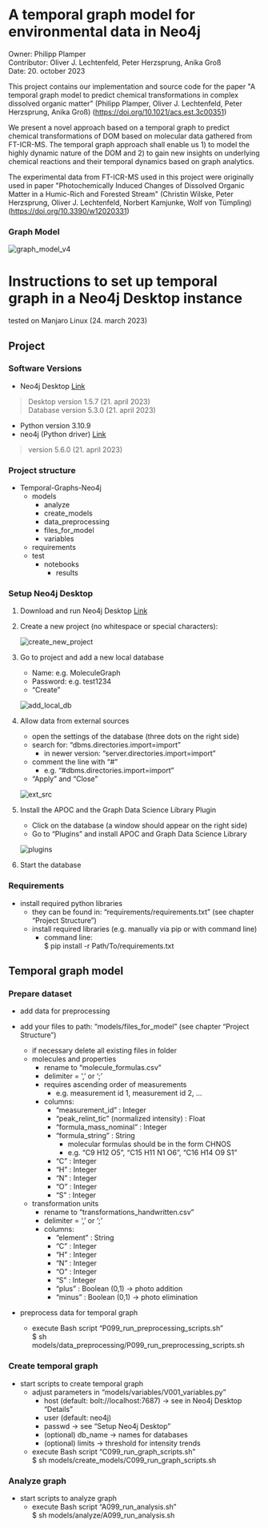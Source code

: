 # A temporal graph model for environmental data in Neo4j

Owner: Philipp Plamper  
Contributor: Oliver J. Lechtenfeld, Peter Herzsprung, Anika Groß  
Date: 20. october 2023  
  
This project contains our implementation and source code for the paper "A temporal graph model to predict chemical transformations in complex dissolved organic matter" (Philipp Plamper, Oliver J. Lechtenfeld, Peter Herzsprung, Anika Groß) (https://doi.org/10.1021/acs.est.3c00351)

We present a novel approach based on a temporal graph to predict chemical transformations of DOM based on molecular data gathered from FT-ICR-MS. The temporal graph approach shall enable us 1) to model the highly dynamic nature of the DOM and 2) to gain new insights on underlying chemical reactions and their temporal dynamics based on graph analytics.
  
The experimental data from FT-ICR-MS used in this project were originally used in paper "Photochemically Induced Changes of Dissolved Organic Matter in a Humic-Rich and Forested Stream" (Christin Wilske, Peter Herzsprung, Oliver J. Lechtenfeld, Norbert Kamjunke, Wolf von Tümpling) (https://doi.org/10.3390/w12020331) 
  
### Graph Model

![graph_model_v4](https://user-images.githubusercontent.com/91727135/223053780-73f2dbd3-be5c-4022-8868-0edfa99d8e7b.png)

# Instructions to set up temporal graph in a Neo4j Desktop instance
tested on Manjaro Linux (24. march 2023)

## Project

### Software Versions

- Neo4j Desktop [Link](https://neo4j.com/download/) 
> Desktop version 1.5.7 (21. april 2023)  
> Database version 5.3.0 (21. april 2023)
- Python version 3.10.9 
- neo4j (Python driver) [Link](https://neo4j.com/docs/api/python-driver/current/)
> version 5.6.0 (21. april 2023) 

### Project structure

- Temporal-Graphs-Neo4j  
  - models
    - analyze
    - create_models
    - data_preprocessing
    - files_for_model
    - variables
  - requirements
  - test
    - notebooks
      - results

### Setup Neo4j Desktop

1. Download and run Neo4j Desktop [Link](https://neo4j.com/download/) 
2. Create a new project (no whitespace or special characters):
   
   ![create_new_project](https://user-images.githubusercontent.com/91727135/227484285-ca96d4a9-2288-4d92-acb8-83bdeff48713.png)
   
3. Go to project and add a new local database
    * Name: e.g. MoleculeGraph
    * Password: e.g. test1234  
    * “Create”
    
    ![add_local_db](https://user-images.githubusercontent.com/91727135/227484203-404f2b6c-9543-4043-87ad-dc966b0aab42.png)
    
4. Allow data from external sources
    * open the settings of the database (three dots on the right side)
    * search for: “dbms.directories.import=import”
        * in newer version: “server.directories.import=import”
    * comment the line with “#”
        * e.g. “#dbms.directories.import=import”
    * “Apply” and “Close”
   
    ![ext_src](https://user-images.githubusercontent.com/91727135/227484243-89dc7648-8f63-460a-9a7c-9e524cb7b9f1.png)

5. Install the APOC and the Graph Data Science Library Plugin
    * Click on the database (a window should appear on the right side)
    * Go to “Plugins” and install APOC and Graph Data Science Library
    
    ![plugins](https://user-images.githubusercontent.com/91727135/227484313-12fae12d-2ed9-4983-bf11-7c99554e5771.png)

6. Start the database

### Requirements 
* install required python libraries
    * they can be found in: “requirements/requirements.txt” (see chapter “Project Structure”)
    * install required libraries (e.g. manually via pip or with command line)
        * command line:  
        $ pip install -r Path/To/requirements.txt

## Temporal graph model

### Prepare dataset

* add data for preprocessing
* add your files to path: “models/files_for_model” (see chapter “Project Structure”)
    * if necessary delete all existing files in folder 
    * molecules and properties 
        * rename to “molecule_formulas.csv”
        * delimiter = ‘,’ or ‘;’
        * requires ascending order of measurements
            * e.g. measurement id 1, measurement id 2, …
        * columns: 
            * “measurement_id” : Integer
            * “peak_relint_tic” (normalized intensity) : Float
            * “formula_mass_nominal” : Integer
            * “formula_string” : String
                * molecular formulas should be in the form CHNOS
                * e.g. “C9 H12 O5”, “C15 H11 N1 O6”, “C16 H14 O9 S1”
            * “C” : Integer
            * “H” : Integer
            * “N” : Integer
            * “O” : Integer
            * “S” : Integer
    * transformation units 
        * rename to “transformations_handwritten.csv”
        * delimiter = ‘,’ or ‘;’
        * columns:
            * “element” : String
            * “C” : Integer
            * “H” : Integer
            * “N” : Integer
            * “O” : Integer
            * “S” : Integer
            * “plus” : Boolean (0,1) → photo addition
            * “minus” : Boolean (0,1) → photo elimination
  
* preprocess data for temporal graph
    * execute Bash script “P099_run_preprocessing_scripts.sh”  
    $ sh models/data_preprocessing/P099_run_preprocessing_scripts.sh

### Create temporal graph

* start scripts to create temporal graph
    * adjust parameters in “models/variables/V001_variables.py”
        * host (default: bolt://localhost:7687) -> see in Neo4j Desktop “Details”
        * user (default: neo4j)
        * passwd -> see “Setup Neo4j Desktop”
        * (optional) db_name -> names for databases
        * (optional) limits -> threshold for intensity trends
    * execute Bash script “C099_run_graph_scripts.sh”  
    $ sh models/create_models/C099_run_graph_scripts.sh

### Analyze graph 

* start scripts to analyze graph
    * execute Bash script “A099_run_analysis.sh”  
    $ sh models/analyze/A099_run_analysis.sh

